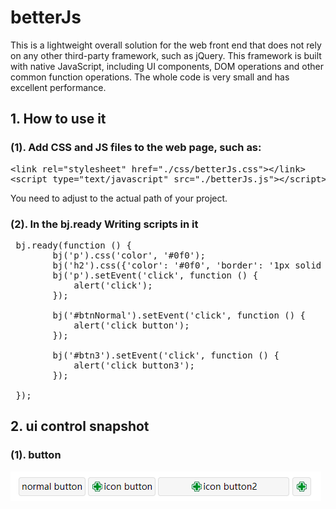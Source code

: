 # betterJs
This is a lightweight overall solution for the web front end that does not rely on any other third-party framework, such as jQuery. This framework is built with native JavaScript, including UI components, DOM operations and other common function operations. The whole code is very small and has excellent performance.

## 1. How to use it

### (1). Add CSS and JS files to the web page, such as:
<pre>
&lt;link rel="stylesheet" href="./css/betterJs.css"&gt;&lt;/link&gt; 
&lt;script type="text/javascript" src="./betterJs.js"&gt;&lt;/script&gt; 
</pre>
You need to adjust to the actual path of your project.

### (2). In the bj.ready Writing scripts in it
<pre>
 bj.ready(function () {
        bj('p').css('color', '#0f0');
        bj('h2').css({'color': '#0f0', 'border': '1px solid #00f'});
        bj('p').setEvent('click', function () {
            alert('click');
        });

        bj('#btnNormal').setEvent('click', function () {
            alert('click button');
        });

        bj('#btn3').setEvent('click', function () {
            alert('click button3');
        });

 });
</pre>

## 2. ui control snapshot
### (1). button
![button controll](https://raw.githubusercontent.com/wave12/betterJs/master/snapshot/button.png)
